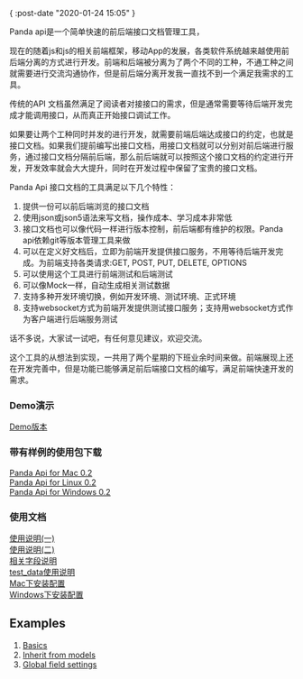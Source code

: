 {
    :post-date "2020-01-24 15:05"
}

Panda api是一个简单快速的前后端接口文档管理工具，

现在的随着js和js的相关前端框架，移动App的发展，各类软件系统越来越使用前后端分离的方式进行开发。前端和后端被分离为了两个不同的工种，不通工种之间就需要进行交流沟通协作，但是前后端分离开发我一直找不到一个满足我需求的工具。

传统的API 文档虽然满足了阅读者对接接口的需求，但是通常需要等待后端开发完成才能调用接口，从而真正开始接口调试工作。

如果要让两个工种同时并发的进行开发，就需要前端后端达成接口的约定，也就是接口文档。如果我们提前编写出接口文档，用接口文档就可以分别对前后端进行服务，通过接口文档分隔前后端，那么前后端就可以按照这个接口文档的约定进行开发，开发效率就会大大提升，同时在开发过程中保留了宝贵的接口文档。


Panda Api 接口文档的工具满足以下几个特性：
1. 提供一份可以前后端浏览的接口文档
2. 使用json或json5语法来写文档，操作成本、学习成本非常低
3. 接口文档也可以像代码一样进行版本控制，前后端都有维护的权限。Panda api依赖git等版本管理工具来做
4. 可以在定义好文档后，立即为前端开发提供接口服务，不用等待后端开发完成。为前端支持各类请求:GET, POST, PUT, DELETE, OPTIONS
5. 可以使用这个工具进行前端测试和后端测试
6. 可以像Mock一样，自动生成相关测试数据
7. 支持多种开发环境切换，例如开发环境、测试环境、正式环境
8. 支持websocket方式为前端开发提供测试接口服务；支持用websocket方式作为客户端进行后端服务测试

话不多说，大家试一试吧，有任何意见建议，欢迎交流。


这个工具的从想法到实现，一共用了两个星期的下班业余时间来做。前端展现上还在开发完善中，但是功能已能够满足前后端接口文档的编写，满足前端快速开发的需求。

### Demo演示
[Demo版本](http://139.155.127.14:9000/)  

### 带有样例的使用包下载 
[Panda Api for Mac 0.2](https://github.com/arlicle/panda-api/releases/download/0.2/panda-api_mac_0.2.tar)  
[Panda Api for Linux 0.2](https://github.com/arlicle/panda-api/releases/download/0.2/panda-api_linux_0.2.tar)  
[Panda Api for Windows 0.2](https://github.com/arlicle/panda-api/releases/download/0.2/panda-api_windows_0.2.tar)

### 使用文档
[使用说明(一)](https://www.debugmyself.com/p/2020/1/15/Panda-api%E4%BD%BF%E7%94%A8%E8%AF%B4%E6%98%8E/)  
[使用说明(二)](https://www.debugmyself.com/p/2020/1/15/Panda-api%E9%AB%98%E7%BA%A7%E4%BD%BF%E7%94%A8%E8%AF%B4%E6%98%8E/)  
[相关字段说明](https://www.debugmyself.com/p/2020/1/29/Panda-api%E5%AD%97%E6%AE%B5%E8%AF%B4%E6%98%8E/)    
[test_data使用说明](https://www.debugmyself.com/p/2020/1/27/Panda-api-test_data%E5%8C%B9%E9%85%8D%E8%AF%B4%E6%98%8E/)    
[Mac下安装配置](https://www.debugmyself.com/p/2020/1/17/Mac%E4%B8%8B%E5%AE%89%E8%A3%85Panda-Api/)      
[Windows下安装配置](https://www.debugmyself.com/p/2020/1/18/Windows%E4%B8%8B%E5%AE%89%E8%A3%85Panda-Api/)    

## Examples
1. [Basics](https://github.com/arlicle/panda-api-examples/tree/master/basics)
2. [Inherit from models](https://github.com/arlicle/panda-api-examples/tree/master/inherit_models)
3. [Global field settings](https://github.com/arlicle/panda-api-examples/tree/master/global_settings)